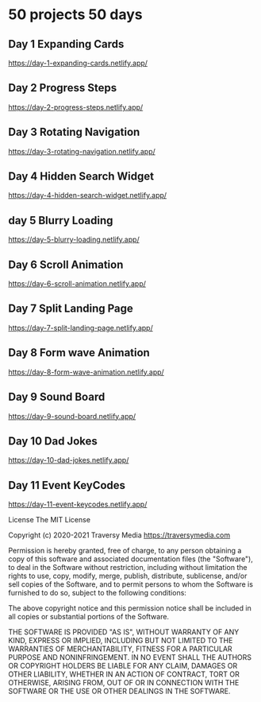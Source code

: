 # 50 projects 50 days

## Day 1 Expanding Cards
https://day-1-expanding-cards.netlify.app/
## Day 2 Progress Steps
https://day-2-progress-steps.netlify.app/
## Day 3 Rotating Navigation
https://day-3-rotating-navigation.netlify.app/
## Day 4 Hidden Search Widget
https://day-4-hidden-search-widget.netlify.app/
## day 5 Blurry Loading
https://day-5-blurry-loading.netlify.app/
## Day 6 Scroll Animation
https://day-6-scroll-animation.netlify.app/
## Day 7 Split Landing Page
https://day-7-split-landing-page.netlify.app/
## Day 8 Form wave Animation
https://day-8-form-wave-animation.netlify.app/
## Day 9 Sound Board
https://day-9-sound-board.netlify.app/
## Day 10 Dad Jokes 
https://day-10-dad-jokes.netlify.app/
## Day 11 Event KeyCodes
https://day-11-event-keycodes.netlify.app/

License
The MIT License

Copyright (c) 2020-2021 Traversy Media https://traversymedia.com

Permission is hereby granted, free of charge, to any person obtaining a copy of this software and associated documentation files (the "Software"), to deal in the Software without restriction, including without limitation the rights to use, copy, modify, merge, publish, distribute, sublicense, and/or sell copies of the Software, and to permit persons to whom the Software is furnished to do so, subject to the following conditions:

The above copyright notice and this permission notice shall be included in all copies or substantial portions of the Software.

THE SOFTWARE IS PROVIDED "AS IS", WITHOUT WARRANTY OF ANY KIND, EXPRESS OR IMPLIED, INCLUDING BUT NOT LIMITED TO THE WARRANTIES OF MERCHANTABILITY, FITNESS FOR A PARTICULAR PURPOSE AND NONINFRINGEMENT. IN NO EVENT SHALL THE AUTHORS OR COPYRIGHT HOLDERS BE LIABLE FOR ANY CLAIM, DAMAGES OR OTHER LIABILITY, WHETHER IN AN ACTION OF CONTRACT, TORT OR OTHERWISE, ARISING FROM, OUT OF OR IN CONNECTION WITH THE SOFTWARE OR THE USE OR OTHER DEALINGS IN THE SOFTWARE.
